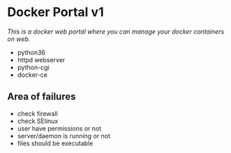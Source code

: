 # Docker Portal v1

*This is a docker web portal where you can manage your docker containers on web.*

* python36
* httpd webserver
* python-cgi
* docker-ce

## Area of failures

* check firewall
* check SElinux 
* user have permissions or not
* server/daemon is running or not
* files should be executable 
